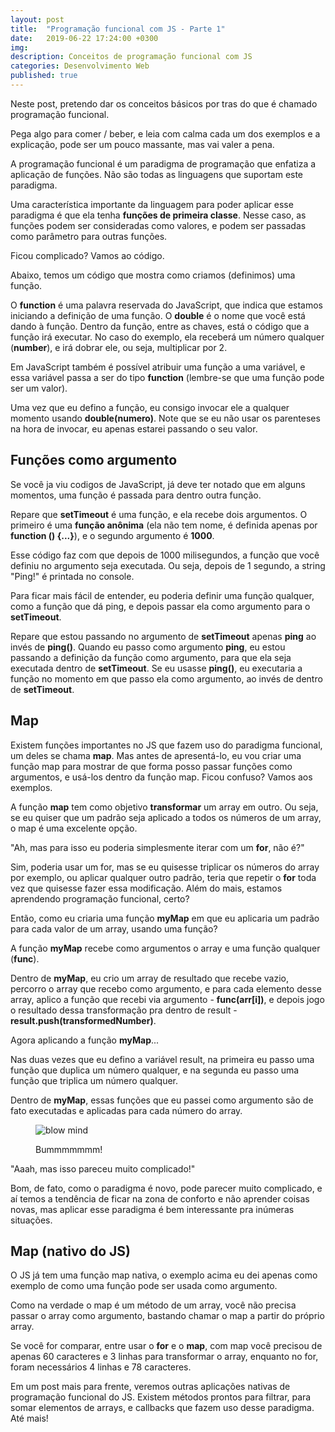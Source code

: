 ```yaml
---
layout: post
title:  "Programação funcional com JS - Parte 1"
date:   2019-06-22 17:24:00 +0300
img:
description: Conceitos de programação funcional com JS
categories: Desenvolvimento Web
published: true
---
```


<p>Neste post, pretendo dar os conceitos básicos por tras do que é chamado programação funcional.</p>

<p>Pega algo para comer / beber, e leia com calma cada um dos exemplos e a explicação, pode ser um pouco massante, mas vai valer a pena.</p>

<p>A programação funcional é um paradigma de programação que enfatiza a aplicação de funções. Não são todas as linguagens que suportam este paradigma.</p>

<p>Uma característica importante da linguagem para poder aplicar esse paradigma é que ela tenha <strong>funções de primeira classe</strong>. Nesse caso, as funções podem ser consideradas como valores, e podem ser passadas como parâmetro para outras funções.</p>

<p>Ficou complicado? Vamos ao código.</p>

<p>Abaixo, temos um código que mostra como criamos (definimos) uma função.</p>

<script src="https://gist.github.com/HugoTamaki/a775c77ecf2a8b8c75eb4b713133bcbe.js"></script>

<p>O <strong>function</strong> é uma palavra reservada do JavaScript, que indica que estamos iniciando a definição de uma função. O <strong>double</strong> é o nome que você está dando à função. Dentro da função, entre as chaves, está o código que a função irá executar. No caso do exemplo, ela receberá um número qualquer (<strong>number</strong>), e irá dobrar ele, ou seja, multiplicar por 2.</p>

<p>Em JavaScript também é possível atribuir uma função a uma variável, e essa variável passa a ser do tipo <strong>function</strong> (lembre-se que uma função pode ser um valor).</p>

<script src="https://gist.github.com/HugoTamaki/5f25950a064dc870588eaac074f0d158.js"></script>

<p>Uma vez que eu defino a função, eu consigo invocar ele a qualquer momento usando <strong>double(numero)</strong>. Note que se eu não usar os parenteses na hora de invocar, eu apenas estarei passando o seu valor.</p>

<script src="https://gist.github.com/HugoTamaki/368e0d69cce679e5b45020f7065bf448.js"></script>

<h2>Funções como argumento</h2>

<p>Se você ja viu codigos de JavaScript, já deve ter notado que em alguns momentos, uma função é passada para dentro outra função.</p>

<script src="https://gist.github.com/HugoTamaki/cc900f4effa5aa9af8828c79e1ceafb8.js"></script>

<p>Repare que <strong>setTimeout</strong> é uma função, e ela recebe dois argumentos. O primeiro é uma <strong>função anônima</strong> (ela não tem nome, é definida apenas por <strong>function () {...}</strong>), e o segundo argumento é <strong>1000</strong>.</p>

<p>Esse código faz com que depois de 1000 milisegundos, a função que você definiu no argumento seja executada. Ou seja, depois de 1 segundo, a string "Ping!" é printada no console.</p>

<p>Para ficar mais fácil de entender, eu poderia definir uma função qualquer, como a função que dá ping, e depois passar ela como argumento para o <strong>setTimeout</strong>.</p>

<script src="https://gist.github.com/HugoTamaki/a6bdcf30aff151b77822474597356007.js"></script>

<p>Repare que estou passando no argumento de <strong>setTimeout</strong> apenas <strong>ping</strong> ao invés de <strong>ping()</strong>. Quando eu passo como argumento <strong>ping</strong>, eu estou passando a definição da função como argumento, para que ela seja executada dentro de <strong>setTimeout</strong>. Se eu usasse <strong>ping()</strong>, eu executaria a função no momento em que passo ela como argumento, ao invés de dentro de <strong>setTimeout</strong>.</p>

<h2>Map</h2>

<p>Existem funções importantes no JS que fazem uso do paradigma funcional, um deles se chama <strong>map</strong>. Mas antes de apresentá-lo, eu vou criar uma função map para mostrar de que forma posso passar funções como argumentos, e usá-los dentro da função map. Ficou confuso? Vamos aos exemplos.</p>

<p>A função <strong>map</strong> tem como objetivo <strong>transformar</strong> um array em outro. Ou seja, se eu quiser que um padrão seja aplicado a todos os números de um array, o map é uma excelente opção.</p>

<p>"Ah, mas para isso eu poderia simplesmente iterar com um <strong>for</strong>, não é?"</p>

<script src="https://gist.github.com/HugoTamaki/8976228b4cbee26c344edfe0ae6ce0e7.js"></script>

<p>Sim, poderia usar um for, mas se eu quisesse triplicar os números do array por exemplo, ou aplicar qualquer outro padrão, teria que repetir o <strong>for</strong> toda vez que quisesse fazer essa modificação. Além do mais, estamos aprendendo programação funcional, certo?</p>

<p>Então, como eu criaria uma função <strong>myMap</strong> em que eu aplicaria um padrão para cada valor de um array, usando uma função?</p>

<script src="https://gist.github.com/HugoTamaki/685f072997c9782027764c5a56ce1818.js"></script>

<p>A função <strong>myMap</strong> recebe como argumentos o array e uma função qualquer (<strong>func</strong>).</p>

<p>Dentro de <strong>myMap</strong>, eu crio um array de resultado que recebe vazio, percorro o array que recebo como argumento, e para cada elemento desse array, aplico a função que recebi via argumento - <strong>func(arr[i])</strong>, e depois jogo o resultado dessa transformação pra dentro de result - <strong>result.push(transformedNumber)</strong>.</p>

<p>Agora aplicando a função <strong>myMap</strong>...</p>

<script src="https://gist.github.com/HugoTamaki/44152f55267938efa616ff446d85da60.js"></script>

<p>Nas duas vezes que eu defino a variável result, na primeira eu passo uma função que duplica um número qualquer, e na segunda eu passo uma função que triplica um número qualquer.</p>

<p>Dentro de <strong>myMap</strong>, essas funções que eu passei como argumento são de fato executadas e aplicadas para cada número do array.</p>

<figure>
  <p>
    <img src="https://media.giphy.com/media/26ufdipQqU2lhNA4g/source.gif" alt="blow mind" class="center-img">
  </p>
  <figcaption>
    Bummmmmmm!
  </figcaption>
</figure>

<p>"Aaah, mas isso pareceu muito complicado!"</p>

<p>Bom, de fato, como o paradigma é novo, pode parecer muito complicado, e aí temos a tendência de ficar na zona de conforto e não aprender coisas novas, mas aplicar esse paradigma é bem interessante pra inúmeras situações.</p>

<h2>Map (nativo do JS)</h2>

<p>O JS já tem uma função map nativa, o exemplo acima eu dei apenas como exemplo de como uma função pode ser usada como argumento.</p>

<p>Como na verdade o map é um método de um array, você não precisa passar o array como argumento, bastando chamar o map a partir do próprio array.</p>

<script src="https://gist.github.com/HugoTamaki/c09d6a755cb2ded88246e7dd749fd523.js"></script>

<p>Se você for comparar, entre usar o <strong>for</strong> e o <strong>map</strong>, com map você precisou de apenas 60 caracteres e 3 linhas para transformar o array, enquanto no for, foram necessários 4 linhas e 78 caracteres.</p>

<script src="https://gist.github.com/HugoTamaki/5d4b43ad1649554366cf8bfc94ba85e8.js"></script>

<p>Em um post mais para frente, veremos outras aplicações nativas de programação funcional do JS. Existem métodos prontos para filtrar, para somar elementos de arrays, e callbacks que fazem uso desse paradigma. Até mais!</p>